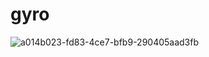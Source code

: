# gyro

![a014b023-fd83-4ce7-bfb9-290405aad3fb](https://github.com/nadav-golan-yanay/Movie-Via-Oled/assets/78790309/9460cba0-03f8-4692-86f4-8a7178d7ea29](https://preview.redd.it/gyro-mpu6050-does-not-detect-changes-after-light-sleep-v0-gmxzpem0a3ra1.jpg?width=241&format=pjpg&auto=webp&s=fa81cdb8e581777150d15f55b9fd67c367a2daa4)https://preview.redd.it/gyro-mpu6050-does-not-detect-changes-after-light-sleep-v0-gmxzpem0a3ra1.jpg?width=241&format=pjpg&auto=webp&s=fa81cdb8e581777150d15f55b9fd67c367a2daa4](https://m.media-amazon.com/images/I/61GYgJyVv5L._AC_UF894,1000_QL80_.jpg)https://m.media-amazon.com/images/I/61GYgJyVv5L._AC_UF894,1000_QL80_.jpg)
